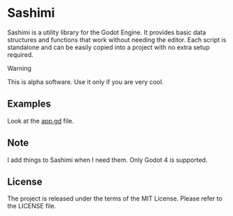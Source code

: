 # Sashimi

Sashimi is a utility library for the Godot Engine.
It provides basic data structures and functions that work without needing the editor.
Each script is standalone and can be easily copied into a project with no extra setup required.

> [!WARNING]
> This is alpha software. Use it only if you are very cool.

## Examples

Look at the [app.gd](source/app.gd) file.

## Note

I add things to Sashimi when I need them.
Only Godot 4 is supported.

## License

The project is released under the terms of the MIT License.
Please refer to the LICENSE file.
